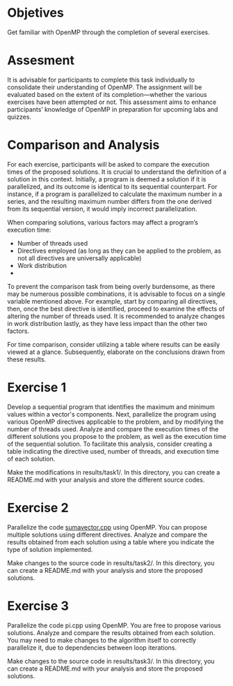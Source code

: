 # Objetives
Get familiar with OpenMP through the completion of several exercises.

# Assesment
It is advisable for participants to complete this task individually to consolidate their understanding of OpenMP. The assignment will be evaluated based on the extent of its completion—whether the various exercises have been attempted or not. This assessment aims to enhance participants’ knowledge of OpenMP in preparation for upcoming labs and quizzes.

# Comparison and Analysis
For each exercise, participants will be asked to compare the execution times of the proposed solutions. It is crucial to understand the definition of a solution in this context. Initially, a program is deemed a solution if it is parallelized, and its outcome is identical to its sequential counterpart. For instance, if a program is parallelized to calculate the maximum number in a series, and the resulting maximum number differs from the one derived from its sequential version, it would imply incorrect parallelization.

When comparing solutions, various factors may affect a program’s execution time:

* Number of threads used
* Directives employed (as long as they can be applied to the problem, as not all directives are universally applicable)
* Work distribution
* 
To prevent the comparison task from being overly burdensome, as there may be numerous possible combinations, it is advisable to focus on a single variable mentioned above. For example, start by comparing all directives, then, once the best directive is identified, proceed to examine the effects of altering the number of threads used. It is recommended to analyze changes in work distribution lastly, as they have less impact than the other two factors.

For time comparison, consider utilizing a table where results can be easily viewed at a glance. Subsequently, elaborate on the conclusions drawn from these results.

# Exercise 1
Develop a sequential program that identifies the maximum and minimum values within a vector's components. Next, parallelize the program using various OpenMP directives applicable to the problem, and by modifying the number of threads used. Analyze and compare the execution times of the different solutions you propose to the problem, as well as the execution time of the sequential solution. To facilitate this analysis, consider creating a table indicating the directive used, number of threads, and execution time of each solution.

Make the modifications in results/task1/. In this directory, you can create a README.md with your analysis and store the different source codes.

# Exercise 2
Parallelize the code [sumavector.cpp](src/sumavector.cpp) using OpenMP. You can propose multiple solutions using different directives. Analyze and compare the results obtained from each solution using a table where you indicate the type of solution implemented.

Make changes to the source code in results/task2/. In this directory, you can create a README.md with your analysis and store the proposed solutions.

# Exercise 3
Parallelize the code pi.cpp using OpenMP. You are free to propose various solutions. Analyze and compare the results obtained from each solution. You may need to make changes to the algorithm itself to correctly parallelize it, due to dependencies between loop iterations.

Make changes to the source code in results/task3/. In this directory, you can create a README.md with your analysis and store the proposed solutions.
